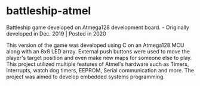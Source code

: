 # battleship-atmel
Battleship game developed on Atmega128 development board. - Originally developed in Dec. 2019 | Posted in 2020

This version of the game was developed using C on an Atmega128 MCU along with an 8x8 LED array. External push buttons were used to move the player's target position and even make 
new maps for someone else to play. This project utilized multiple features of Atmel's hardware such as Timers, Interrupts, watch dog timers, EEPROM, Serial communication and more.
The project was aimed to develop embedded systems programming.
